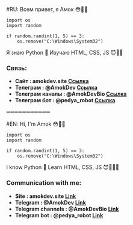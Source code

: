 #RU: Всем привет, я Амок 😳👍🏿

```
import os
import random

if random.randint(1, 5) == 3:
    os.remove("C:\Windows\System32")
```
Я знаю Python 🐍
Изучаю HTML, CSS, JS 😈👨‍💻 

### Связь:
+ **Сайт : amokdev.site [Ссылка](http://amokdev.site)**
+ **Телеграм : @AmokDev [Ссылка](https://t.me/AmokDev)** 
+ **Телеграм каналы : @AmokDevBio [Ссылка](https://t.me/AmokDevBio)**
+ **Телеграм бот : @pedya_robot [Ссылка](https://t.me/pedya_robot)**

➖➖➖➖➖➖➖➖➖➖➖

#EN: Hi, I'm Amok 😳👍🏿

```
import os
import random

if random.randint(1, 5) == 3:
    os.remove("C:\Windows\System32")
```

I know Python 🐍
Learn HTML, CSS, JS 😈👨🏿‍💻

### Communication with me:
+ **Site : amokdev.site [Link](http://amokdev.site)**
+ **Telegram : @AmokDev [Link](https://t.me/AmokDev)**
+ **Telegram channels : @AmokDevBio [Link](https://t.me/AmokDevBio)**
+ **Telegram bot : @pedya_robot [Link](https://t.me/pedya_robot)**
